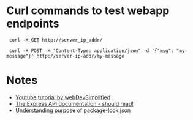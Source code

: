 # Curl commands to test webapp endpoints
```
 curl -X GET http://server_ip_addr/
 
 curl -X POST -H "Content-Type: application/json" -d '{"msg": "my-message"}' http://server-ip-addr/my-message
```

# Notes
- [Youtube tutorial by webDevSimplified](https://www.youtube.com/watch?v=-RCnNyD0L-s)
- [The Express API documentation - should read!](https://expressjs.com/en/4x/api.html)
- [Understanding purpose of package-lock.json](https://stackoverflow.com/questions/44297803/what-is-the-role-of-the-package-lock-json)